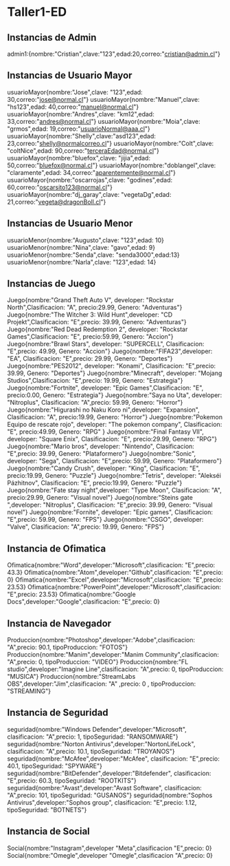 # Taller1-ED
## Instancias de Admin
admin1:{nombre:"Cristian",clave:"123",edad:20,correo:"cristian@admin.cl"}
## Instancias de Usuario Mayor
usuarioMayor{nombre:"Jose",clave: "123",edad: 30,correo:"jose@normal.cl"}
usuarioMayor{nombre:"Manuel",clave: "hs123",edad: 40,correo:"manuel@normal.cl"}
usuarioMayor{nombre:"Andres",clave: "km12",edad: 33,correo:"andres@normal.cl"}
usuarioMayor{nombre:"Moia",clave: "grmos",edad: 19,correo:"usuarioNormal@aaa.cl"}
usuarioMayor{nombre:"Shelly",clave:"asd123",edad: 23,correo:"shelly@normalcorreo.cl"}
usuarioMayor{nombre:"Colt",clave: "coltNice",edad: 90,correo:"terceraEdad@normal.cl"}
usuarioMayor{nombre:"bluefox",clave: "jijia",edad: 50,correo:"bluefox@normal.cl"}
usuarioMayor{nombre:"doblangel",clave: "claramente",edad: 34,correo:"aparentemente@normal.cl"}
usuarioMayor{nombre:"oscarrojas",clave: "godines",edad: 60,correo:"oscarsito123@normal.cl"}
usuarioMayor{nombre:"dj_garay",clave: "vegetaDg",edad: 21,correo:"vegeta@dragonBoll.cl"}
## Instancias de Usuario Menor
usuarioMenor{nombre:"Augusto",clave: "123",edad: 10}
usuarioMenor{nombre:"Nina",clave: "gavo",edad: 9}
usuarioMenor{nombre:"Senda",clave: "senda3000",edad:13}
usuarioMenor{nombre:"Narla",clave: "123",edad: 14}   
## Instancias de Juego
Juego{nombre:"Grand Theft Auto V", developer: "Rockstar North",Clasificacion: "A", precio:29.99, Genero: "Adventuras"}
Juego{nombre:"The Witcher 3: Wild Hunt",developer:  "CD Projekt",Clasificacion: "E",precio: 39.99, Genero: "Adventuras"}
Juego{nombre:"Red Dead Redemption 2", developer: "Rockstar Games",Clasificacion: "E", precio:59.99, Genero: "Accion"}
Juego{nombre:"Brawl Stars", developer: "SUPERCELL", Clasificacion: "E",precio: 49.99, Genero: "Accion"}
Juego{nombre:"FIFA23",developer:  "EA", Clasificacion: "E",precio: 29.99, Genero: "Deportes"}
Juego{nombre:"PES2012", developer: "Konami", Clasificacion: "E",precio: 39.99, Genero: "Deportes"}
Juego{nombre:"Minecraft", developer: "Mojang Studios",Clasificacion: "E",precio: 19.99, Genero: "Estrategia"}
Juego{nombre:"Fortnite", developer: "Epic Games",Clasificacion: "E", precio:0.00, Genero: "Estrategia"}
Juego{nombre:"Saya no Uta", developer: "Nitroplus", Clasificacion: "A",precio: 59.99, Genero: "Horror"}
Juego{nombre:"Higurashi no Naku Koro ni",developer:  "Expansion", Clasificacion: "A", precio:19.99, Genero: "Horror"}
Juego{nombre:"Pokemon Equipo de rescate rojo", developer: "The pokemon company", Clasificacion: "E", precio:49.99, Genero: "RPG" }
Juego{nombre:"Final Fantasy VII", developer: "Square Enix", Clasificacion: "E", precio:29.99, Genero: "RPG"}
Juego{nombre:"Mario bros", developer: "Nintendo", Clasificacion: "E",precio: 39.99, Genero: "Plataformero"}
Juego{nombre:"Sonic", developer: "Sega", Clasificacion: "E",precio: 59.99, Genero: "Plataformero"}
Juego{nombre:"Candy Crush", developer: "King", Clasificacion: "E", precio:19.99, Genero: "Puzzle"}
Juego{nombre:"Tetris", developer: "Alekséi Pázhitnov", Clasificacion: "E", precio:19.99, Genero: "Puzzle"}
Juego{nombre:"Fate stay night",developer:  "Type Moon", Clasificacion: "A", precio:29.99, Genero: "Visual novel"}
Juego{nombre:"Steins gate ",developer:  "Nitroplus", Clasificacion: "E",precio: 39.99, Genero: "Visual novel"}
Juego{nombre:"Fornite", developer: "Epic games", Clasificacion: "E",precio: 59.99, Genero: "FPS"}
Juego{nombre:"CSGO", developer: "Valve", Clasificacion: "A",precio: 19.99, Genero: "FPS"}
## Instancia de Ofimatica
Ofimatica{nombre:"Word",developer:"Microsoft",clasificacion: "E",precio: 43.3}
Ofimatica{nombre:"Atom",developer:"Github",clasificacion: "E",precio: 0}
Ofimatica{nombre:"Excel",developer:"Microsoft",clasificacion: "E",precio: 23.53}
Ofimatica{nombre:"PowerPoint",developer:"Microsoft",clasificacion: "E",precio: 23.53}
Ofimatica{nombre:"Google Docs",developer:"Google",clasificacion: "E",precio: 0}
## Instancia de Navegador
Produccion{nombre:"Photoshop",developer:"Adobe",clasificacion: "A",precio: 90.1, tipoProduccion: "FOTOS"}
Produccion{nombre:"Manim",developer:"Manim Community",clasificacion: "A",precio: 0, tipoProduccion: "VIDEO"}
Produccion{nombre:"FL studio",developer:"Imagine Line",clasificacion: "A",precio: 0, tipoProduccion: "MUSICA"}
Produccion{nombre:"StreamLabs OBS",developer:"Jim",clasificacion: "A" ,precio: 0 , tipoProduccion: "STREAMING"}
## Instancia de Seguridad
seguridad{nombre:"Windows Defender",developer:"Microsoft", clasificacion: "A",precio: 1, tipoSeguridad: "RANSOMWARE"}
seguridad{nombre:"Norton Antivirus",developer:"NortonLifeLock", clasificacion: "A",precio: 10.1, tipoSeguridad: "TROYANOS"}
seguridad{nombre:"McAfee",developer:"McAfee", clasificacion: "E",precio: 40.1, tipoSeguridad: "SPYWARE"}
seguridad{nombre:"BitDefender",developer:"Bitdefender", clasificacion: "E",precio: 60.3, tipoSeguridad: "ROOTKITS"}
seguridad{nombre:"Avast",developer:"Avast Software", clasificacion: "A",precio: 101, tipoSeguridad: "GUSANOS"}
seguridad{nombre:"Sophos Antivirus",developer:"Sophos group", clasificacion: "E",precio: 1.12, tipoSeguridad: "BOTNETS"}
## Instancia de Social
Social{nombre:"Instagram",developer "Meta",clasificacion "E",precio: 0}
Social{nombre:"Omegle",developer "Omegle",clasificacion "A",precio: 0}

